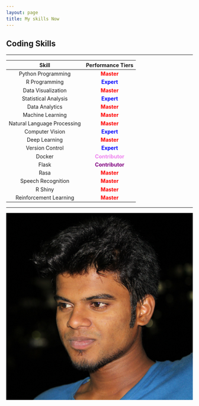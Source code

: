 ```yaml
---
layout: page
title: My skills Now
---
```


## Coding Skills
---

| Skill                       | Performance Tiers               |
|:---------------------------:|:-------------------------------:|
| Python Programming          | <b style='color:red'>Master</b> |
| R Programming               | <b style='color:blue'>Expert</b> |
| Data Visualization          | <b style='color:red'>Master</b> |
| Statistical Analysis        | <b style='color:blue'>Expert</b> |
| Data Analytics              | <b style='color:red'>Master</b> |
| Machine Learning            | <b style='color:red'>Master</b> |
| Natural Language Processing | <b style='color:red'>Master</b> |
| Computer Vision             | <b style='color:blue'>Expert</b> |
| Deep Learning               | <b style='color:red'>Master</b> |
| Version Control             | <b style='color:blue'>Expert</b> |
| Docker                      | <b style='color:violet'>Contributor</b> |
| Flask                       | <b style='color:purple'>Contributor</b> |
| Rasa                        | <b style='color:red'>Master</b> |
| Speech Recognition          | <b style='color:red'>Master</b> |
| R Shiny                     | <b style='color:red'>Master</b> |
| Reinforcement Learning      | <b style='color:red'>Master</b> |

---

<a href="https://talk.commonmark.org/t/make-image-act-as-a-hyperlink/2805/9">![Name of image](/assets/img/profile.jpg)</a>
